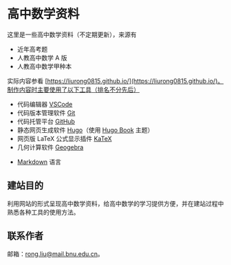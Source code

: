 # 高中数学资料

这里是一些高中数学资料（不定期更新），来源有

- 近年高考题
- 人教高中数学 A 版
- 人教高中数学甲种本

实际内容参看 [https://liurong0815.github.io/](https://liurong0815.github.io/)。制作内容时主要使用了以下工具（排名不分先后）

- 代码编辑器 [VSCode](https://code.visualstudio.com)
- 代码版本管理软件 [Git](https://git-scm.com)
- 代码托管平台 [GitHub](https://github.com)
- 静态网页生成软件 [Hugo](https://gohugo.io/)（使用 [Hugo Book](https://themes.gohugo.io/hugo-book/) 主题）
- 网页版 LaTeX 公式显示插件 [KaTeX](https://katex.org)
- 几何计算软件 [Geogebra](https://www.geogebra.org)
<!-- - 矢量绘图软件 [Inkscape](https://inkscape.org) -->
<!-- - Linux 发行版 [Manjaro](https://manjaro.org)（使用 [KDE](https://kde.org) 桌面环境） -->
<!-- - Windows 操作系统 [Windows 10, Windows 11](https://www.microsoft.com/) -->
- [Markdown](http://daringfireball.net/projects/markdown) 语言

## 建站目的

利用网站的形式呈现高中数学资料，给高中数学的学习提供方便，并在建站过程中熟悉各种工具的使用方法。

## 联系作者

邮箱：[rong.liu@mail.bnu.edu.cn](mailto:rong.liu@mail.bnu.edu.cn)。
